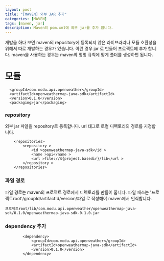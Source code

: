 ```yaml
---
layout: post
title: "[MAVEN] 외부 JAR 추가"
categories: [MAVEN]
tags: [maven, jar]
description: Maven의 pom.xml에 외부 jar를 추가 합니다.
---
```

<!-- 
pom.xml에서 외부 JAR를 추가 하는 방법
=====
 -->

개발을 하다 보면 maven의 repository에 등록되지 않은 라이브러리나 모듈 호환성을 위해서 따로 개발하는 경우가 있습니다. 이런 경우 jar 로 만들어 프로젝트에 추가 합니다. maven을 사용하는 경우는 maven의 명명 규칙에 맞게 폴더를 생성하면 됩니다.


# 모듈
```
  <groupId>com.modu.api.openweather</groupId>
  <artifactId>openweathermap-java-sdk</artifactId>
  <version>0.1.0</version>
  <packaging>jar</packaging>
```

### repository
외부 jar 파일을 repository로 등록합니다. url 태그로 로컬 디렉토리의 경로를 지정합니다.
```
	<repositories>
		<repository >
		    <id >openweathermap-java-sdk</id >
		    <name >api</name >
		    <url >file://${project.basedir}/lib</url >
		</repository >
	</repositories>
```

### 파일 경로
파일 경로는 maven의 프로젝트 경로에서 디렉토리를 만들어 줍니다. 파일 패스는 '프로젝트root'/groupId/artifactId/version/파일 로 작성해야 maven에서 인식합니다.
```
프로젝트root/lib/com.modu.api.openweather/openweathermap-java-sdk/0.1.0/openweathermap-java-sdk-0.1.0.jar
```

### dependency 추가
```
		<dependency>
		    <groupId>com.modu.api.openweather</groupId>
		    <artifactId>openweathermap-java-sdk</artifactId>
		    <version>0.1.0</version>
		</dependency>
```

